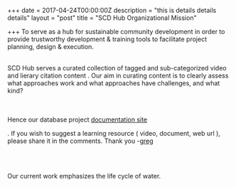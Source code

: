 +++
date = 2017-04-24T00:00:00Z
description = "this is details details details"
layout = "post"
title = "SCD Hub Organizational Mission"

+++
To serve as a hub for sustainable community development in order to provide trustworthy development & training tools to facilitate project planning, design & execution.
<BR><BR>

SCD Hub serves a curated collection of tagged and sub-categorized video and lierary citation content . Our aim in curating content is to clearly assess what approaches work and what approaches have challenges, and what kind? 


<BR><BR>
Hence our database project [documentation site](http://sharaj2.sg-host.com)

. If you wish to suggest a learning resource ( video, document, web url ), please share it in the comments. Thank you -[greg](mailto:acmeideal@gmail.com "email greg")

<BR><BR>

Our current work emphasizes the life cycle of water.



